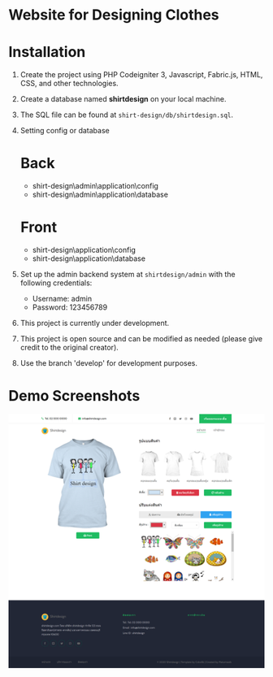 # Website for Designing Clothes

# Installation

1. Create the project using PHP Codeigniter 3, Javascript, Fabric.js, HTML, CSS, and other technologies.
2. Create a database named **shirtdesign** on your local machine.
3. The SQL file can be found at `shirt-design/db/shirtdesign.sql`.
4. Setting config or  database
    # Back
    - shirt-design\admin\application\config
    - shirt-design\admin\application\database

   # Front 
    - shirt-design\application\config
    - shirt-design\application\database

5. Set up the admin backend system at `shirtdesign/admin` with the following credentials:
   - Username: admin
   - Password: 123456789
6. This project is currently under development.
7. This project is open source and can be modified as needed (please give credit to the original creator).
8. Use the branch 'develop' for development purposes.

# Demo Screenshots
![alt text](https://github.com/praphanth/shirt-design/blob/master/uploads/shirtdesign.png?raw=true)